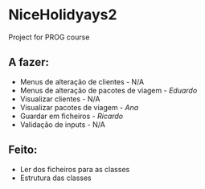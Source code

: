 # NiceHolidyays2
Project for PROG course

## A fazer:
* Menus de alteração de clientes - N/A
* Menus de alteração de pacotes de viagem - *Eduardo*
* Visualizar clientes - N/A
* Visualizar pacotes de viagem - *Ana*
* Guardar em ficheiros - *Ricardo*
* Validação de inputs - N/A

## Feito:
* Ler dos ficheiros para as classes
* Estrutura das classes
